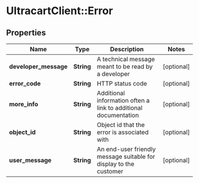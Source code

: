 # UltracartClient::Error

## Properties
Name | Type | Description | Notes
------------ | ------------- | ------------- | -------------
**developer_message** | **String** | A technical message meant to be read by a developer | [optional] 
**error_code** | **String** | HTTP status code | [optional] 
**more_info** | **String** | Additional information often a link to additional documentation | [optional] 
**object_id** | **String** | Object id that the error is associated with | [optional] 
**user_message** | **String** | An end-user friendly message suitable for display to the customer | [optional] 


